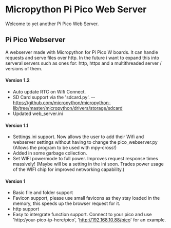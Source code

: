 # Micropython Pi Pico Web Server
Welcome to yet another Pi Pico Web Server.
</br>
## Pi Pico Webserver
A webserver made with Micropython for Pi Pico W boards. It can handle requests and serve files over http. In the future i want to expand this into serveral servers such as ones for: http, https and a multithreaded server / versions of them.
#### Version 1.2
 - Auto update RTC on Wifi Connect.
 - SD Card support via the 'sdcard.py'. -- https://github.com/micropython/micropython-lib/tree/master/micropython/drivers/storage/sdcard
 - Updated web_server.ini
#### Version 1.1
 - Settings.ini support. Now allows the user to add their Wifi and webserver settings without having to change the pico_webserver.py (Allows the program to be used with mpy-cross!)
 - Added in some garbage collection.
 - Set WIFI powermode to full power. Improves request response times massively! (Maybe will be a setting in the ini soon. Trades power usage of the WIFI chip for improved networking capability.)
#### Version 1
 - Basic file and folder support
 - Favicon support, please use small favicons as they stay loaded in the memory, this speeds up  the browser request for it.
 - http support
 - Easy to intergrate function support. Connect to your pico and use 'http:/your-pico-ip-here/pico', 'http://192.168.10.88/pico' for an example.
